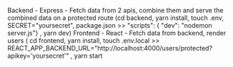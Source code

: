 Backend - Express - Fetch data from 2 apis, combine them and serve the combined data on a protected route (cd backend, yarn install, touch .env, SECRET="yoursecret", package.json >> "scripts": { "dev": "nodemon server.js"} , yarn dev)
Frontend - React - Fetch data from backend, render users ( cd frontend, yarn install, touch .env.local >> REACT_APP_BACKEND_URL="http://localhost:4000/users/protected?apikey='yoursecret'" , yarn start
